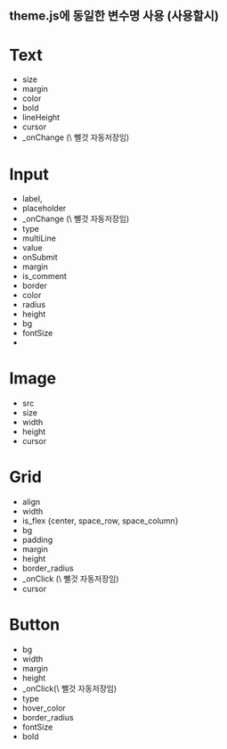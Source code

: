 ## theme.js에 동일한 변수명 사용 (사용할시)

# Text

- size
- margin
- color
- bold
- lineHeight
- cursor
- \_onChange (\ 뺄것 자동저장임)

# Input

- label,
- placeholder
- \_onChange (\ 뺄것 자동저장임)
- type
- multiLine
- value
- onSubmit
- margin
- is_comment
- border
- color
- radius
- height
- bg
- fontSize
-

# Image

- src
- size
- width
- height
- cursor 

# Grid

- align
- width
- is_flex {center, space_row, space_column}
- bg
- padding
- margin
- height
- border_radius
- \_onClick (\ 뺄것 자동저장임)
- cursor

# Button

- bg
- width
- margin
- height
- \_onClick(\ 뺄것 자동저장임)
- type
- hover_color
- border_radius
- fontSize
- bold
